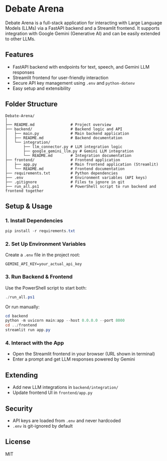 
# Debate Arena

Debate Arena is a full-stack application for interacting with Large Language Models (LLMs) via a FastAPI backend and a Streamlit frontend. It supports integration with Google Gemini (Generative AI) and can be easily extended to other LLMs.

## Features
- FastAPI backend with endpoints for text, speech, and Gemini LLM responses
- Streamlit frontend for user-friendly interaction
- Secure API key management using `.env` and `python-dotenv`
- Easy setup and extensibility

## Folder Structure
```
Debate-Arena/
│
├── README.md                # Project overview
├── backend/                 # Backend logic and API
│   ├── main.py              # Main backend application
│   ├── README.md            # Backend documentation
│   └── integration/
│       ├── llm_connector.py # LLM integration logic
│       ├── google_gemini_llm.py # Gemini LLM integration
│       └── README.md        # Integration documentation
├── frontend/                # Frontend application
│   ├── app.py               # Main frontend application (Streamlit)
│   └── README.md            # Frontend documentation
├── requirements.txt         # Python dependencies
├── .env                     # Environment variables (API keys)
├── .gitignore               # Files to ignore in git
├── run_all.ps1              # PowerShell script to run backend and frontend together
```

## Setup & Usage

### 1. Install Dependencies
```powershell
pip install -r requirements.txt
```

### 2. Set Up Environment Variables
Create a `.env` file in the project root:
```
GEMINI_API_KEY=your_actual_api_key
```

### 3. Run Backend & Frontend
Use the PowerShell script to start both:
```powershell
./run_all.ps1
```
Or run manually:
```powershell
cd backend
python -m uvicorn main:app --host 0.0.0.0 --port 8000
cd ../frontend
streamlit run app.py
```

### 4. Interact with the App
- Open the Streamlit frontend in your browser (URL shown in terminal)
- Enter a prompt and get LLM responses powered by Gemini

## Extending
- Add new LLM integrations in `backend/integration/`
- Update frontend UI in `frontend/app.py`

## Security
- API keys are loaded from `.env` and never hardcoded
- `.env` is git-ignored by default

## License
MIT
